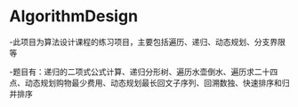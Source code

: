 # AlgorithmDesign
-此项目为算法设计课程的练习项目，主要包括遍历、递归、动态规划、分支界限等

-题目有：递归的二项式公式计算、递归分形树、遍历水壶倒水、遍历求二十四点、动态规划购物最少费用、动态规划最长回文子序列、回溯数独、快速排序和归并排序
